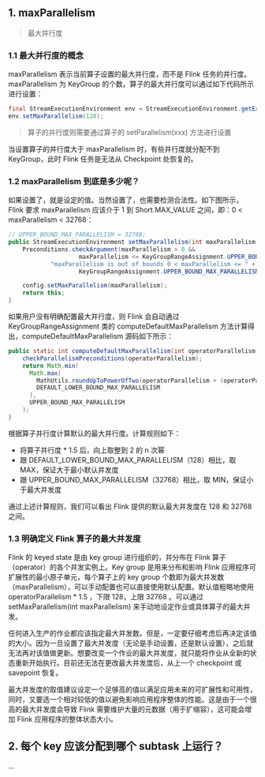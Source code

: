 

## 1. maxParallelism

> 最大并行度

### 1.1 最大并行度的概念

maxParallelism 表示当前算子设置的最大并行度，而不是 Flink 任务的并行度。maxParallelism 为 KeyGroup 的个数。算子的最大并行度可以通过如下代码所示进行设置：
```java
final StreamExecutionEnvironment env = StreamExecutionEnvironment.getExecutionEnvironment();
env.setMaxParallelism(128);
```
> 算子的并行度则需要通过算子的 setParallelism(xxx) 方法进行设置

当设置算子的并行度大于 maxParallelism 时，有些并行度就分配不到 KeyGroup，此时 Flink 任务是无法从 Checkpoint 处恢复的。

### 1.2 maxParallelism 到底是多少呢？

如果设置了，就是设定的值。当然设置了，也需要检测合法性。如下图所示，Flink 要求 maxParallelism 应该介于 1 到 Short.MAX_VALUE 之间，即：0 < maxParallelism < 32768：
```java
// UPPER_BOUND_MAX_PARALLELISM = 32768;
public StreamExecutionEnvironment setMaxParallelism(int maxParallelism) {
	Preconditions.checkArgument(maxParallelism > 0 &&
					maxParallelism <= KeyGroupRangeAssignment.UPPER_BOUND_MAX_PARALLELISM,
			"maxParallelism is out of bounds 0 < maxParallelism <= " +
					KeyGroupRangeAssignment.UPPER_BOUND_MAX_PARALLELISM + ". Found: " + maxParallelism);

	config.setMaxParallelism(maxParallelism);
	return this;
}
```
如果用户没有明确配置最大并行度，则 Flink 会自动通过 KeyGroupRangeAssignment 类的 computeDefaultMaxParallelism 方法计算得出，computeDefaultMaxParallelism 源码如下所示：
```java
public static int computeDefaultMaxParallelism(int operatorParallelism) {
    checkParallelismPreconditions(operatorParallelism);
    return Math.min(
      Math.max(
        MathUtils.roundUpToPowerOfTwo(operatorParallelism + (operatorParallelism / 2)),
        DEFAULT_LOWER_BOUND_MAX_PARALLELISM
      ),
      UPPER_BOUND_MAX_PARALLELISM
    );
}
```
根据算子并行度计算默认的最大并行度。计算规则如下：
- 将算子并行度 * 1.5 后，向上取整到 2 的 n 次幂
- 跟 DEFAULT_LOWER_BOUND_MAX_PARALLELISM（128）相比，取 MAX，保证大于最小默认并发度
- 跟 UPPER_BOUND_MAX_PARALLELISM（32768）相比，取 MIN，保证小于最大并发度

通过上述计算规则，我们可以看出 Flink 提供的默认最大并发度在 128 和 32768 之间。


### 1.3 明确定义 Flink 算子的最大并发度

Flink 的 keyed state 是由 key group 进行组织的，并分布在 Flink 算子（operator）的各个并发实例上。Key group 是用来分布和影响 Flink 应用程序可扩展性的最小原子单元，每个算子上的 key group 个数即为最大并发数（maxParallelism），可以手动配置也可以直接使用默认配置。默认值粗略地使用 operatorParallelism * 1.5 ，下限 128，上限 32768 。可以通过 setMaxParallelism(int maxParallelism) 来手动地设定作业或具体算子的最大并发。

任何进入生产的作业都应该指定最大并发数。但是，一定要仔细考虑后再决定该值的大小。因为一旦设置了最大并发度（无论是手动设置，还是默认设置），之后就无法再对该值做更新。想要改变一个作业的最大并发度，就只能将作业从全新的状态重新开始执行。目前还无法在更改最大并发度后，从上一个 checkpoint 或 savepoint 恢复。

最大并发度的取值建议设定一个足够高的值以满足应用未来的可扩展性和可用性，同时，又要选一个相对较低的值以避免影响应用程序整体的性能。这是由于一个很高的最大并发度会导致 Flink 需要维护大量的元数据（用于扩缩容），这可能会增加 Flink 应用程序的整体状态大小。

## 2. 每个 key 应该分配到哪个 subtask 上运行？



















...
